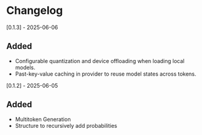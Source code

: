 # Changelog

[0.1.3] - 2025-06-06
## Added
- Configurable quantization and device offloading when loading local models.
- Past-key-value caching in provider to reuse model states across tokens.

[0.1.2] - 2025-06-05
## Added
- Multitoken Generation
- Structure to recursively add probabilities
